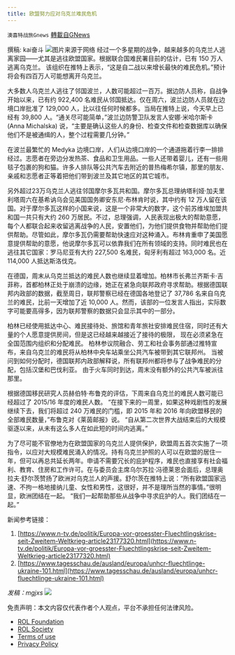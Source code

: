 ```yaml
---
title: 欧盟努力应对乌克兰难民危机
---
```

`澳喜特战旅Gnews` [轉載自GNews](https://gnews.org/zh-hans/2119437/)

撰稿: kai奋斗
![](https://assets.gnews.org/wp-content/uploads/2022/03/701.png)图片来源于网络
经过一个多星期的战争，越来越多的乌克兰人逃离家园——尤其是逃往欧盟国家。根据联合国难民署目前的估计，已有 150 万人逃离乌克兰。 该组织在推特上表示，“这是自二战以来增长最快的难民危机。”预计将会有四百万人可能想离开乌克兰。

大多数人乌克兰人逃往了邻国波兰，人数可能超过一百万。据边防人员称，自战争开始以来，已有约 922,400 名难民从邻国抵达。仅在周六，波兰边防人员就在边境口岸批准了 129,000 人，比以往任何时候都多。当局在推特上说，今天早上已经有 39,800 人。“通关尽可能简单，”波兰边防警卫队发言人安娜·米哈尔斯卡 (Anna Michalska) 说，“主要是确认这些人的身份、检查文件和检查数据库以确保他们不是被通缉的人，整个过程需要几分钟。”

在波兰最繁忙的 Medyka 边境口岸，人们从边境口岸的一个通道拖着行李一排排经过。志愿者在旁边分发热茶、食品和卫生用品。一些人还带着婴儿，还有一些用毯子包裹的狗和猫。许多人排队等公共汽车去附近的普热梅希尔镇，那里的朋友、亲戚和志愿者正等着把他们带到波兰及其它地区的其它城市。

另外超过23万乌克​​兰人逃往邻国摩尔多瓦共和国。摩尔多瓦总理纳塔利娅·加夫里利塔周六在基希讷乌会见美国国务卿安东尼·布林肯时说，其中约有 12 万人留在该国。对于摩尔多瓦这样的小国来说，这是一个非常大的数字，这个前苏维埃加盟共和国一共只有大约 260 万居民。不过，总理强调，人民表现出极大的帮助意愿，每个人都联合起来收留逃离战争的人民，安置他们，为他们提供食物并帮助他们提供帮助。尽管如此，摩尔多瓦仍需要帮助快速应对这种涌入。布林肯重申了美国愿意提供帮助的意愿，他说摩尔多瓦可以依靠我们在所有领域的支持。同时难民也在逃往其它国家：罗马尼亚有大约 227,500 名难民，匈牙利有超过 163,000 名。近 114,000 人抵达斯洛伐克。

在德国，周末从乌克兰抵达的难民人数也继续显着增加。柏林市长弗兰齐斯卡·吉菲称，首都柏林正处于崩溃的边缘，她正在紧急向联邦政府寻求帮助。根据德国联邦内政部的数据，截至周日，联邦警察已经在德国各地登记了 37,786 名来自乌克兰的难民，比前一天增加了近 10,000 人。然而，该部的一位发言人指出，实际数字可能要高得多，因为联邦警察的数据只会显示其中的一部分。

柏林已经使用抵达中心、难民接待处、旅馆和青年旅社安排难民住宿，同时还有大量的个人愿意提供房间，但是这已经越来越接近了接待的极限， 现在必须紧急在全国范围内组织和分配难民。 柏林参议院融合、劳工和社会事务部通过推特宣布，来自乌克兰的难民将从柏林中央车站乘坐公共汽车被带到其它联邦州。 当被问到如何分配时，德国联邦内政部解释说，所有联邦州都将参与了战争难民的分配，包括汉堡和巴伐利亚。 由于火车同时到达，周末没有额外的公共汽车被派往那里。

根据德国移民研究人员赫伯特·布鲁克的评估，下周来自乌克兰的难民人数可能已经超过了 2015/16 年度的难民人数。 “在接下来的一周里，如果这种戏剧性的发展继续下去，我们将超过 240 万难民的门槛，即 2015 年和 2016 年向欧盟移民的全部难民数量，”布鲁克对《莱茵邮报》说。 “自从第二次世界大战结束后的大规模驱逐以来，从未有这么多人在如此短的时间内逃离。”

为了尽可能不官僚地为在欧盟国家的乌克兰人提供保护，欧盟周五首次实施了一项指令，以应对大规模难民涌入的情况。持有乌克兰护照的人可以在欧盟的居住一年，但可以再总共延长两年。申请不需要冗长的庇护程序，难民也直接享有社会福利、教育、住房和工作许可。在与委员会主席乌尔苏拉·冯德莱恩会面后，总理奥拉夫·舒尔茨赞扬了欧洲对乌克兰人的声援。舒尔茨在推特上说：“所有欧盟国家迅速、不拘一格地接纳儿童、女性和男性，这很好，并不是理所当然的事情。”很明显，欧洲团结在一起。 “我们一起帮助那些从战争中寻求庇护的人。我们团结在一起。”

新闻参考链接：

1. [https://www.n-tv.de/politik/Europa-vor-groesster-Fluechtlingskrise-seit-Zweitem-Weltkrieg-article23177320.html](https://www.n-tv.de/politik/Europa-vor-groesster-Fluechtlingskrise-seit-Zweitem-Weltkrieg-article23177320.html)
2. [https://www.tagesschau.de/ausland/europa/unhcr-fluechtlinge-ukraine-101.html](https://www.tagesschau.de/ausland/europa/unhcr-fluechtlinge-ukraine-101.html)


*发稿：mgjxs*
![](https://assets.gnews.org/wp-content/uploads/2022/03/TUBIAO-X.jpg)
 

免责声明：本文内容仅代表作者个人观点，平台不承担任何法律风险。

- [ROL Foundation](https://rolfoundation.org/)
- [ROL Society](https://rolsociety.org/)
- [Terms of use](https://gnews.org/terms-of-use-3/)
- [Privacy Policy](https://gnews.org/privacy-policy/)
